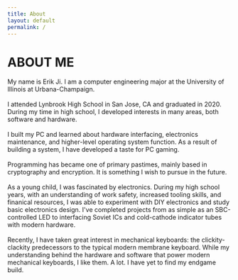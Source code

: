 ```yaml
---
title: About
layout: default
permalink: /
---
```

# ABOUT ME

My name is Erik Ji. I am a computer engineering major at the University of Illinois at Urbana-Champaign.
<br>
<br>
I attended Lynbrook High School in San Jose, CA and graduated in 2020. During my time in high school, I developed interests in many areas, both software and hardware.
<br>
<br>
I built my PC and learned about hardware interfacing, electronics maintenance, and higher-level operating system function. As a result of building a system, I have developed a taste for PC gaming.
<br>
<br>
Programming has became one of primary pastimes, mainly based in cryptography and encryption. It is something I wish to pursue in the future.
<br>
<br>
As a young child, I was fascinated by electronics. During my high school years, with an understanding of work safety, increased tooling skills, and finanical resources, I was able to experiment with DIY electronics and study basic electronics design. I've completed projects from as simple as an SBC-controlled LED to interfacing Soviet ICs and cold-cathode indicator tubes with modern hardware.
<br>
<br>
Recently, I have taken great interest in mechanical keyboards: the clickity-clackity predecessors to the typical modern membrane keyboard. While my understanding behind the hardware and software that power modern mechanical keyboards, I like them. A lot. I have yet to find my endgame build.
